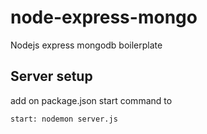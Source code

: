 # node-express-mongo
Nodejs express mongodb boilerplate 

## Server setup

add on package.json start command to 
```
start: nodemon server.js
```
